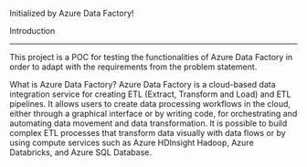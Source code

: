Initialized by Azure Data Factory!

Introduction
__________________________________________________________________________________________________________________________________________________
This project is a POC for testing the functionalities of Azure Data Factory in order to adapt with the requirements from the problem statement.

What is Azure Data Factory?
Azure Data Factory is a cloud-based data integration service for creating ETL (Extract, Transform and Load) and ETL pipelines. It allows users to create data processing workflows in the cloud, either through a graphical interface or by writing code, for orchestrating and automating data movement and data transformation. It is possible to build complex ETL processes that transform data visually with data flows or by using compute services such as Azure HDInsight Hadoop, Azure Databricks, and Azure SQL Database.

